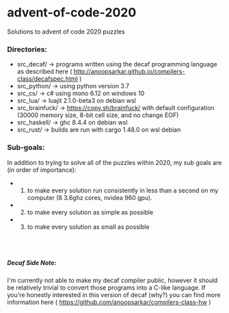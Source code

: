 # advent-of-code-2020
 Solutions to advent of code 2020 puzzles

### Directories:
- src_decaf/ -> programs written using the decaf programming language as described here ( http://anoopsarkar.github.io/compilers-class/decafspec.html )
- src_python/ -> using python version 3.7
- src_cs/ -> c# using mono 6.12 on windows 10
- src_lua/ -> luajit 2.1.0-beta3 on debian wsl
- src_brainfuck/ -> https://copy.sh/brainfuck/ with default configuration (30000 memory size, 8-bit cell size, and no change EOF)
- src_haskell/ -> ghc 8.4.4 on debian wsl
- src_rust/ -> builds are run with cargo 1.48.0 on wsl debian

### Sub-goals:
In addition to trying to solve all of the puzzles within 2020, my sub goals are (in order of importance):
- 1. to make every solution run consistently in less than a second on my computer (8 3.6ghz cores, nvidea 960 gpu).
- 2. to make every solution as simple as possible
- 3. to make every solution as small as possible

<br>
<br>

##### Decaf Side Note:
I'm currently not able to make my decaf compiler public, however it should be relatively trivial to convert those programs into a C-like language.
If you're honestly interested in this version of decaf (why?) you can find more information here ( https://github.com/anoopsarkar/compilers-class-hw )
